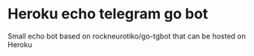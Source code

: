 # Heroku echo telegram go bot
Small echo bot based on rockneurotiko/go-tgbot that can be hosted on Heroku
